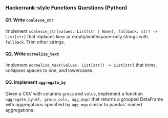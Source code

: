 ### Hackerrank-style Functions Questions (Python)

#### Q1. Write `coalesce_str`
Implement `coalesce_str(values: List[str | None], fallback: str) -> List[str]` that replaces `None` or empty/whitespace-only strings with `fallback`. Trim other strings.

#### Q2. Write `normalize_text`
Implement `normalize_text(values: List[str]) -> List[str]` that trims, collapses spaces to one, and lowercases.

#### Q3. Implement `aggregate_by`
Given a CSV with columns `group` and `value`, implement a function `aggregate_by(df, group_cols, agg_map)` that returns a grouped DataFrame with aggregations specified by `agg_map` similar to pandas' named aggregations.


